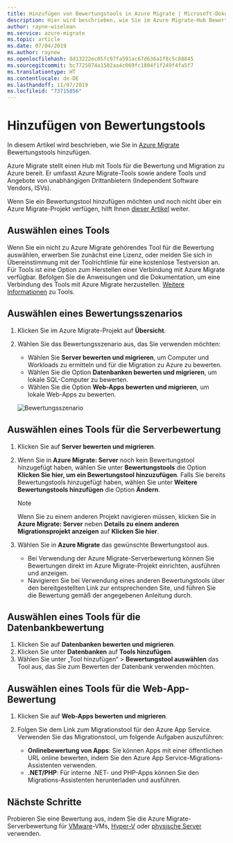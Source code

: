 ```yaml
---
title: Hinzufügen von Bewertungstools in Azure Migrate | Microsoft-Dokumentation
description: Hier wird beschrieben, wie Sie im Azure Migrate-Hub Bewertungstools hinzufügen.
author: rayne-wiselman
ms.service: azure-migrate
ms.topic: article
ms.date: 07/04/2019
ms.author: raynew
ms.openlocfilehash: 8d13222ec05fc97fa591ac67d636a1f8c5c88845
ms.sourcegitcommit: bc7725874a1502aa4c069fc1804f1f249f4fa5f7
ms.translationtype: HT
ms.contentlocale: de-DE
ms.lasthandoff: 11/07/2019
ms.locfileid: "73715856"
---
```

# <a name="add-assessment-tools"></a>Hinzufügen von Bewertungstools

In diesem Artikel wird beschrieben, wie Sie in [Azure Migrate](migrate-overview.md) Bewertungstools hinzufügen.

Azure Migrate stellt einen Hub mit Tools für die Bewertung und Migration zu Azure bereit. Er umfasst Azure Migrate-Tools sowie andere Tools und Angebote von unabhängigen Drittanbietern (Independent Software Vendors, ISVs).

Wenn Sie ein Bewertungstool hinzufügen möchten und noch nicht über ein Azure Migrate-Projekt verfügen, hilft Ihnen [dieser Artikel](how-to-add-tool-first-time.md) weiter.

## <a name="select-a-tool"></a>Auswählen eines Tools

Wenn Sie ein nicht zu Azure Migrate gehörendes Tool für die Bewertung auswählen, erwerben Sie zunächst eine Lizenz, oder melden Sie sich in Übereinstimmung mit der Toolrichtlinie für eine kostenlose Testversion an. Für Tools ist eine Option zum Herstellen einer Verbindung mit Azure Migrate verfügbar. Befolgen Sie die Anweisungen und die Dokumentation, um eine Verbindung des Tools mit Azure Migrate herzustellen. [Weitere Informationen](migrate-services-overview.md) zu Tools.


## <a name="select-an-assessment-scenario"></a>Auswählen eines Bewertungsszenarios

1. Klicken Sie im Azure Migrate-Projekt auf **Übersicht**.
2. Wählen Sie das Bewertungsszenario aus, das Sie verwenden möchten:

    - Wählen Sie **Server bewerten und migrieren**, um Computer und Workloads zu ermitteln und für die Migration zu Azure zu bewerten.
    - Wählen Sie die Option **Datenbanken bewerten und migrieren**, um lokale SQL-Computer zu bewerten.
    - Wählen Sie die Option **Web-Apps bewerten und migrieren**, um lokale Web-Apps zu bewerten.

    ![Bewertungsszenario](./media/how-to-assess/assess-scenario.png)

## <a name="select-a-server-assessment-tool"></a>Auswählen eines Tools für die Serverbewertung 

1. Klicken Sie auf **Server bewerten und migrieren**.
2. Wenn Sie in **Azure Migrate: Server** noch kein Bewertungstool hinzugefügt haben, wählen Sie unter **Bewertungstools** die Option **Klicken Sie hier, um ein Bewertungstool hinzuzufügen**. Falls Sie bereits Bewertungstools hinzugefügt haben, wählen Sie unter **Weitere Bewertungstools hinzufügen** die Option **Ändern**.

    > [!NOTE]
    > Wenn Sie zu einem anderen Projekt navigieren müssen, klicken Sie in **Azure Migrate: Server** neben **Details zu einem anderen Migrationsprojekt anzeigen** auf **Klicken Sie hier**.

3. Wählen Sie in **Azure Migrate** das gewünschte Bewertungstool aus.

    - Bei Verwendung der Azure Migrate-Serverbewertung können Sie Bewertungen direkt im Azure Migrate-Projekt einrichten, ausführen und anzeigen.
    - Navigieren Sie bei Verwendung eines anderen Bewertungstools über den bereitgestellten Link zur entsprechenden Site, und führen Sie die Bewertung gemäß der angegebenen Anleitung durch.


## <a name="select-a-database-assessment-tool"></a>Auswählen eines Tools für die Datenbankbewertung

1. Klicken Sie auf **Datenbanken bewerten und migrieren**.
2. Klicken Sie unter **Datenbanken** auf **Tools hinzufügen**.
3. Wählen Sie unter „Tool hinzufügen“ > **Bewertungstool auswählen** das Tool aus, das Sie zum Bewerten der Datenbank verwenden möchten.

## <a name="select-a-web-app-assessment-tool"></a>Auswählen eines Tools für die Web-App-Bewertung

1. Klicken Sie auf **Web-Apps bewerten und migrieren**.
2. Folgen Sie dem Link zum Migrationstool für den Azure App Service. Verwenden Sie das Migrationstool, um folgende Aufgaben auszuführen:

    - **Onlinebewertung von Apps**: Sie können Apps mit einer öffentlichen URL online bewerten, indem Sie den Azure App Service-Migrations-Assistenten verwenden.
    - **.NET/PHP**: Für interne .NET- und PHP-Apps können Sie den Migrations-Assistenten herunterladen und ausführen.



## <a name="next-steps"></a>Nächste Schritte

Probieren Sie eine Bewertung aus, indem Sie die Azure Migrate-Serverbewertung für [VMware](tutorial-prepare-vmware.md)-VMs, [Hyper-V](tutorial-prepare-hyper-v.md) oder [physische Server](tutorial-prepare-physical.md) verwenden.
